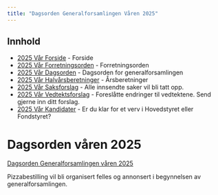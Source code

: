 ```yaml
---
title: "Dagsorden Generalforsamlingen Våren 2025"
---
```


## Innhold

- [2025 Vår Forside](https://wiki.online.ntnu.no/generalforsamlinger/2025-v) - Forside
- [2025 Vår Forretningsorden](https://wiki.online.ntnu.no/generalforsamlinger/2025-v/forretningsorden) - Forretningsorden
- [2025 Vår Dagsorden](https://wiki.online.ntnu.no/generalforsamlinger/2025-v/dagsorden) - Dagsorden for generalforsamlingen
- [2025 Vår Halvårsberetninger](https://wiki.online.ntnu.no/generalforsamlinger/2025-v/aarsberetninger) - Årsberetninger
- [2025 Vår Saksforslag](https://wiki.online.ntnu.no/generalforsamlinger/2025-v/saksforslag) - Alle innsendte saker vil bli tatt opp.
- [2025 Vår Vedtektsforslag](https://wiki.online.ntnu.no/generalforsamlinger/2025-v/vedtekstforslag) - Foreslåtte endringer til vedtektene. Send gjerne inn ditt forslag.
- [2025 Vår Kandidater](https://wiki.online.ntnu.no/generalforsamlinger/2025-v/valg) - Er du klar for et verv i Hovedstyret eller Fondstyret?

# Dagsorden våren 2025

[Dagsorden Generalforsamlingen våren 2025](https://docs.google.com/spreadsheets/d/1aY5vMZiPwSmhkDX-TmXLkF-p9tDJIIJeQ9xVsjvI7EY/edit?usp=sharing)

Pizzabestilling vil bli organisert felles og annonsert i begynnelsen av generalforsamlingen.
